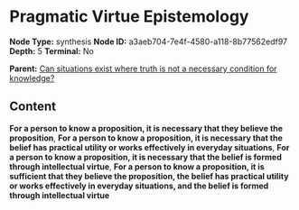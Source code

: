 # Pragmatic Virtue Epistemology

**Node Type:** synthesis
**Node ID:** a3aeb704-7e4f-4580-a118-8b77562edf97
**Depth:** 5
**Terminal:** No

**Parent:** [Can situations exist where truth is not a necessary condition for knowledge?](can-situations-exist-where-truth-is-not-a-necessary-condition-for-knowledge-antithesis-e0daaa3a-ac50-4439-88d5-ea6b9d1804b4.md)

## Content

**For a person to know a proposition, it is necessary that they believe the proposition**, **For a person to know a proposition, it is necessary that the belief has practical utility or works effectively in everyday situations**, **For a person to know a proposition, it is necessary that the belief is formed through intellectual virtue**, **For a person to know a proposition, it is sufficient that they believe the proposition, the belief has practical utility or works effectively in everyday situations, and the belief is formed through intellectual virtue**
